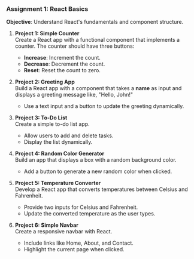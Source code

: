### **Assignment 1: React Basics**

**Objective**: Understand React's fundamentals and component structure.

1. **Project 1: Simple Counter**  
   Create a React app with a functional component that implements a counter. The counter should have three buttons:  
   - **Increase**: Increment the count.  
   - **Decrease**: Decrement the count.  
   - **Reset**: Reset the count to zero.

2. **Project 2: Greeting App**  
   Build a React app with a component that takes a **name** as input and displays a greeting message like, "Hello, John!"  
   - Use a text input and a button to update the greeting dynamically.

3. **Project 3: To-Do List**  
   Create a simple to-do list app.  
   - Allow users to add and delete tasks.  
   - Display the list dynamically.

4. **Project 4: Random Color Generator**  
   Build an app that displays a box with a random background color.  
   - Add a button to generate a new random color when clicked.

5. **Project 5: Temperature Converter**  
   Develop a React app that converts temperatures between Celsius and Fahrenheit.  
   - Provide two inputs for Celsius and Fahrenheit.  
   - Update the converted temperature as the user types.

6. **Project 6: Simple Navbar**  
   Create a responsive navbar with React.  
   - Include links like Home, About, and Contact.  
   - Highlight the current page when clicked.
